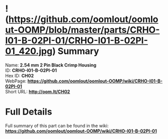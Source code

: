 
!(https://github.com/oomlout/oomlout-OOMP/blob/master/parts/CRHO-I01-B-02PI-01/CRHO-I01-B-02PI-01_420.jpg)
Summary
=================
  
Name: __2.54 mm 2 Pin Black Crimp Housing__    
ID: __CRHO-I01-B-02PI-01__   
Hex ID: __CH02__   
WebPage: __https://github.com/oomlout/oomlout-OOMP/wiki/CRHO-I01-B-02PI-01__   
Short URL: __http://oom.lt/CH02__   

Full Details
==========================
Full summary of this part can be found in the wiki:   
__https://github.com/oomlout/oomlout-OOMP/wiki/CRHO-I01-B-02PI-01__    

